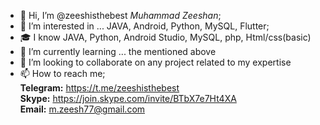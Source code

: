 - 👋 Hi, I’m @zeeshisthebest *Muhammad Zeeshan*;
- 👀 I’m interested in ... JAVA, Android, Python, MySQL, Flutter;
- 🎓 I know JAVA, Python, Android Studio, MySQL, php, Html/css(basic)
- 🌱 I’m currently learning ... the mentioned above
- 💞️ I’m looking to collaborate on any project related to my expertise
- 📫 How to reach me; <br><b>Telegram:</b> https://t.me/zeeshisthebest<br><b>Skype:</b> https://join.skype.com/invite/BTbX7e7Ht4XA<br><b>Email:</b> m.zeesh77@gmail.com<br>


<!---
zeeshisthebest/zeeshisthebest is a ✨ special ✨ repository because its `README.md` (this file) appears on your GitHub profile.
You can click the Preview link to take a look at your changes.
--->
